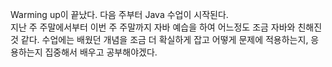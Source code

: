 Warming up이 끝났다. 다음 주부터 Java 수업이 시작된다.  
지난 주 주말에서부터 이번 주 주말까지 자바 예습을 하여 어느정도 조금 자바와 친해진 것 같다. 수업에는 배웠던 개념을 조금 더 확실하게 잡고 어떻게 문제에 적용하는지, 응용하는지 집중해서 배우고 공부해야겠다.  


